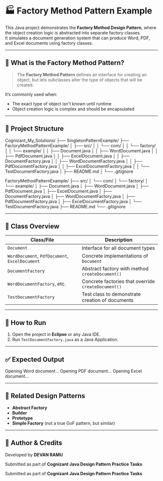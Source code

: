 # 🏭 Factory Method Pattern Example

This Java project demonstrates the **Factory Method Design Pattern**, where the object creation logic is abstracted into separate factory classes.  
It simulates a document generation system that can produce Word, PDF, and Excel documents using factory classes.

---

## 🚀 What is the Factory Method Pattern?

> The **Factory Method Pattern** defines an interface for creating an object, but lets subclasses alter the type of objects that will be created.

It’s commonly used when:
- The exact type of object isn't known until runtime
- Object creation logic is complex and should be encapsulated

---

## 📁 Project Structure

Cognizant_My_Solutions/
├── SingletonPatternExample/
├── FactoryMethodPatternExample/
│   ├── src/
│   │   └── com/
│   │       └── factory/
│   │           └── example/
│   │               ├── Document.java
│   │               ├── WordDocument.java
│   │               ├── PdfDocument.java
│   │               ├── ExcelDocument.java
│   │               ├── DocumentFactory.java
│   │               ├── WordDocumentFactory.java
│   │               ├── PdfDocumentFactory.java
│   │               ├── ExcelDocumentFactory.java
│   │               └── TestDocumentFactory.java
│   ├── README.md
│   └── .gitignore

FactoryMethodPatternExample/
├── src/
│ └── com/
│ └── factory/
│ └── example/
│ ├── Document.java
│ ├── WordDocument.java
│ ├── PdfDocument.java
│ ├── ExcelDocument.java
│ ├── DocumentFactory.java
│ ├── WordDocumentFactory.java
│ ├── PdfDocumentFactory.java
│ ├── ExcelDocumentFactory.java
│ └── TestDocumentFactory.java
├── README.md
└── .gitignore



---

## 📄 Class Overview

| Class/File              | Description |
|-------------------------|-------------|
| `Document`              | Interface for all document types |
| `WordDocument`, `PdfDocument`, `ExcelDocument` | Concrete implementations of `Document` |
| `DocumentFactory`       | Abstract factory with method `createDocument()` |
| `WordDocumentFactory`, etc. | Concrete factories that override `createDocument()` |
| `TestDocumentFactory`   | Test class to demonstrate creation of documents |

---

## 🧪 How to Run

1. Open the project in **Eclipse** or any Java IDE.
2. Run `TestDocumentFactory.java` as a Java Application.

---

## ✅ Expected Output

Opening Word document...
Opening PDF document...
Opening Excel document...


---

## 📎 Related Design Patterns

- **Abstract Factory**
- **Builder**
- **Prototype**
- **Simple Factory** (not a true GoF pattern, but similar)

---

## 🧠 Author & Credits

Developed by **DEVAN RAMU**  

Submitted as part of **Cognizant Java Design Pattern Practice Tasks**

Submitted as part of **Cognizant Java Design Pattern Practice Tasks**

